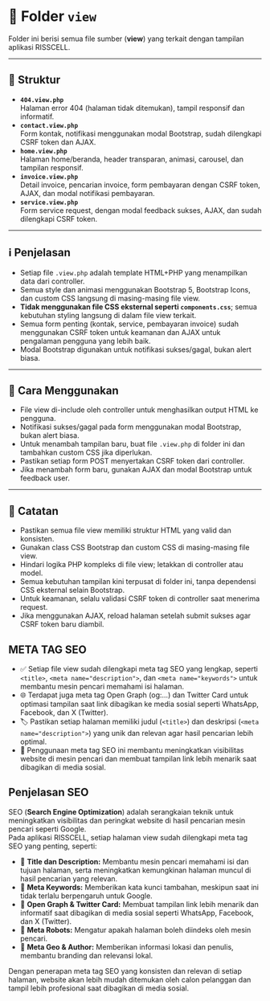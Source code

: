 # 📄 Folder `view`

Folder ini berisi semua file sumber (**view**) yang terkait dengan tampilan aplikasi RISSCELL.

---

## 📁 Struktur

- **`404.view.php`**  
  Halaman error 404 (halaman tidak ditemukan), tampil responsif dan informatif.
- **`contact.view.php`**  
  Form kontak, notifikasi menggunakan modal Bootstrap, sudah dilengkapi CSRF token dan AJAX.
- **`home.view.php`**  
  Halaman home/beranda, header transparan, animasi, carousel, dan tampilan responsif.
- **`invoice.view.php`**  
  Detail invoice, pencarian invoice, form pembayaran dengan CSRF token, AJAX, dan modal notifikasi pembayaran.
- **`service.view.php`**  
  Form service request, dengan modal feedback sukses, AJAX, dan sudah dilengkapi CSRF token.

---

## ℹ️ Penjelasan

- Setiap file `.view.php` adalah template HTML+PHP yang menampilkan data dari controller.
- Semua style dan animasi menggunakan Bootstrap 5, Bootstrap Icons, dan custom CSS langsung di masing-masing file view.
- **Tidak menggunakan file CSS eksternal seperti `components.css`**; semua kebutuhan styling langsung di dalam file view terkait.
- Semua form penting (kontak, service, pembayaran invoice) sudah menggunakan CSRF token untuk keamanan dan AJAX untuk pengalaman pengguna yang lebih baik.
- Modal Bootstrap digunakan untuk notifikasi sukses/gagal, bukan alert biasa.

---

## 🚀 Cara Menggunakan

- File view di-include oleh controller untuk menghasilkan output HTML ke pengguna.
- Notifikasi sukses/gagal pada form menggunakan modal Bootstrap, bukan alert biasa.
- Untuk menambah tampilan baru, buat file `.view.php` di folder ini dan tambahkan custom CSS jika diperlukan.
- Pastikan setiap form POST menyertakan CSRF token dari controller.
- Jika menambah form baru, gunakan AJAX dan modal Bootstrap untuk feedback user.

---

## 📝 Catatan

- Pastikan semua file view memiliki struktur HTML yang valid dan konsisten.
- Gunakan class CSS Bootstrap dan custom CSS di masing-masing file view.
- Hindari logika PHP kompleks di file view; letakkan di controller atau model.
- Semua kebutuhan tampilan kini terpusat di folder ini, tanpa dependensi CSS eksternal selain Bootstrap.
- Untuk keamanan, selalu validasi CSRF token di controller saat menerima request.
- Jika menggunakan AJAX, reload halaman setelah submit sukses agar CSRF token baru diambil.

## META TAG SEO

- ✅ Setiap file view sudah dilengkapi meta tag SEO yang lengkap, seperti `<title>`, `<meta name="description">`, dan `<meta name="keywords">` untuk membantu mesin pencari memahami isi halaman.
- 🌐 Terdapat juga meta tag Open Graph (og:...) dan Twitter Card untuk optimasi tampilan saat link dibagikan ke media sosial seperti WhatsApp, Facebook, dan X (Twitter).
- 🏷️ Pastikan setiap halaman memiliki judul (`<title>`) dan deskripsi (`<meta name="description">`) yang unik dan relevan agar hasil pencarian lebih optimal.
- 🚀 Penggunaan meta tag SEO ini membantu meningkatkan visibilitas website di mesin pencari dan membuat tampilan link lebih menarik saat dibagikan di media sosial.

## Penjelasan SEO

SEO (**Search Engine Optimization**) adalah serangkaian teknik untuk meningkatkan visibilitas dan peringkat website di hasil pencarian mesin pencari seperti Google.  
Pada aplikasi RISSCELL, setiap halaman view sudah dilengkapi meta tag SEO yang penting, seperti:

- 📝 **Title dan Description:** Membantu mesin pencari memahami isi dan tujuan halaman, serta meningkatkan kemungkinan halaman muncul di hasil pencarian yang relevan.
- 🔑 **Meta Keywords:** Memberikan kata kunci tambahan, meskipun saat ini tidak terlalu berpengaruh untuk Google.
- 📲 **Open Graph & Twitter Card:** Membuat tampilan link lebih menarik dan informatif saat dibagikan di media sosial seperti WhatsApp, Facebook, dan X (Twitter).
- 🤖 **Meta Robots:** Mengatur apakah halaman boleh diindeks oleh mesin pencari.
- 📍 **Meta Geo & Author:** Memberikan informasi lokasi dan penulis, membantu branding dan relevansi lokal.

Dengan penerapan meta tag SEO yang konsisten dan relevan di setiap halaman, website akan lebih mudah ditemukan oleh calon pelanggan dan tampil lebih profesional saat dibagikan di media sosial.
